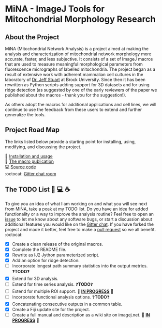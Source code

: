 # MiNA - ImageJ Tools for Mitochondrial Morphology Research

## About the Project
MiNA (Mitochondrial Network Analysis) is a project aimed at making the analysis and characterization of mitochondrial network morphology more accurate, faster, and less subjective. It consists of a set of ImageJ macros that are used to measure meaningful morphological parameters from fluorescence micrographs of labelled mitochondria. The project began as a result of extensive work with adherent mammalian cell cultures in the laboratory of [Dr. Jeff Stuart](https://brocku.ca/mathematics-science/biology/directory/jeff-stuart/) at Brock University. Since then it has been rewritten as Python scripts adding support for 3D datasets and for using ridge detection (as suggested by one of the early reviewers of the paper we published about the macros - thank you for the suggestion!).

As others adopt the macros for additional applications and cell lines, we will continue to use the feedback from these users to extend and further generalize the tools.

## Project Road Map
The links listed below provide a starting point for installing, using, modifying, and discussing the project.

:microscope: [Installation and usage](https://imagej.net/MiNA_-_Mitochondrial_Network_Analysis) <br>
:book: [The macro publication](https://doi.org/10.1016/j.acthis.2017.03.001) <br>
:computer: [Source code](https://github.com/ScienceToolkit/MiNA/tree/master) <br>
:octocat: [Gitter chat room](https://gitter.im/MiNA-Suggestions/Lobby) <br>


## The TODO List :wrench: :computer: :coffee:
To give you an idea of what I am working on and what you will see next from MiNA, take  a peak at my TODO list. Do you have an idea for added functionality or a way to improve the analysis routine? Feel free to open an [issue](https://github.com/ScienceToolkit/MiNA/issues) to let me know about any software bugs, or start a discussion about additional features you would like on the [Gitter chat](). If you have forked the project and made it better, feel free to make a [pull request](https://yangsu.github.io/pull-request-tutorial/) so we all benefit. :octocat:

- [x] Create a clean release of the original macros.
- [x] Complete the README file.
- [x] Rewrite as IJ2 Jython parameterized script.
- [x] Add an option for ridge detection.
- [ ] Incorporate longest path summary statistics into the output metrics. :question:<b>TODO</b>:question:
- [x] Extend for 3D analysis.
- [ ] Extend for time series analysis. :question:<b>TODO</b>:question:
- [ ] Extend for multiple ROI support. :construction: [<b>IN PROGRESS</b>](https://github.com/ScienceToolkit/MiNA/tree/multi-roi) :construction:
- [ ] Incorporate functional analysis options. :question:<b>TODO</b>:question:
- [x] Concatenating consecutive outputs in a common table.
- [x] Create a Fiji update site for the project.
- [ ] Create a full manual and description as a wiki site on imagej.net. :construction: [<b>IN PROGRESS</b>]() :construction:
